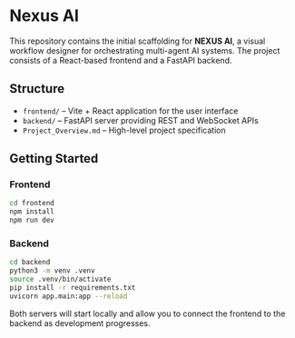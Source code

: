 # Nexus AI

This repository contains the initial scaffolding for **NEXUS AI**, a visual workflow designer for orchestrating multi-agent AI systems. The project consists of a React-based frontend and a FastAPI backend.

## Structure

- `frontend/` – Vite + React application for the user interface
- `backend/` – FastAPI server providing REST and WebSocket APIs
- `Project_Overview.md` – High-level project specification

## Getting Started

### Frontend

```bash
cd frontend
npm install
npm run dev
```

### Backend

```bash
cd backend
python3 -m venv .venv
source .venv/bin/activate
pip install -r requirements.txt
uvicorn app.main:app --reload
```

Both servers will start locally and allow you to connect the frontend to the backend as development progresses.

